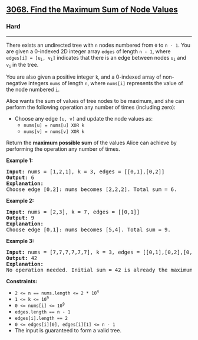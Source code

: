 ### <h2><a href="https://leetcode.com/problems/find-the-maximum-sum-of-node-values/">3068. Find the Maximum Sum of Node Values</a></h2>  
<h3>Hard</h3>  
<hr>  
<div>  
<p>There exists an undirected tree with <code>n</code> nodes numbered from <code>0</code> to <code>n - 1</code>. You are given a 0-indexed 2D integer array <code>edges</code> of length <code>n - 1</code>, where <code>edges[i] = [u<sub>i</sub>, v<sub>i</sub>]</code> indicates that there is an edge between nodes <code>u<sub>i</sub></code> and <code>v<sub>i</sub></code> in the tree.</p>  

<p>You are also given a positive integer <code>k</code>, and a 0-indexed array of non-negative integers <code>nums</code> of length <code>n</code>, where <code>nums[i]</code> represents the value of the node numbered <code>i</code>.</p>  

<p>Alice wants the sum of values of tree nodes to be maximum, and she can perform the following operation any number of times (including zero):</p>  
<ul>  
  <li>Choose any edge <code>[u, v]</code> and update the node values as:  
    <ul>  
      <li><code>nums[u] = nums[u] XOR k</code></li>  
      <li><code>nums[v] = nums[v] XOR k</code></li>  
    </ul>  
  </li>  
</ul>  

<p>Return the <strong>maximum possible sum</strong> of the values Alice can achieve by performing the operation any number of times.</p>  

<p><strong>Example 1:</strong></p>  
<pre>
<strong>Input:</strong> nums = [1,2,1], k = 3, edges = [[0,1],[0,2]]  
<strong>Output:</strong> 6  
<strong>Explanation:</strong>  
Choose edge [0,2]: nums becomes [2,2,2]. Total sum = 6.
</pre>  

<p><strong>Example 2:</strong></p>  
<pre>
<strong>Input:</strong> nums = [2,3], k = 7, edges = [[0,1]]  
<strong>Output:</strong> 9  
<strong>Explanation:</strong>  
Choose edge [0,1]: nums becomes [5,4]. Total sum = 9.
</pre>  

<p><strong>Example 3:</strong></p>  
<pre>
<strong>Input:</strong> nums = [7,7,7,7,7,7], k = 3, edges = [[0,1],[0,2],[0,3],[0,4],[0,5]]  
<strong>Output:</strong> 42  
<strong>Explanation:</strong>  
No operation needed. Initial sum = 42 is already the maximum.
</pre>  

<p><strong>Constraints:</strong></p>  
<ul>  
  <li><code>2 <= n == nums.length <= 2 * 10<sup>4</sup></code></li>  
  <li><code>1 <= k <= 10<sup>9</sup></code></li>  
  <li><code>0 <= nums[i] <= 10<sup>9</sup></code></li>  
  <li><code>edges.length == n - 1</code></li>  
  <li><code>edges[i].length == 2</code></li>  
  <li><code>0 <= edges[i][0], edges[i][1] <= n - 1</code></li>  
  <li>The input is guaranteed to form a valid tree.</li>  
</ul>  
</div>
